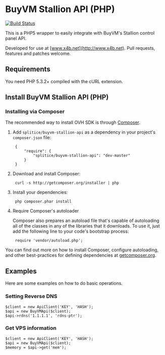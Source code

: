 BuyVM Stallion API (PHP)
========================

[![Build Status](https://travis-ci.org/splitice/buyvm-stallion-api.svg?branch=master)](https://travis-ci.org/splitice/buyvm-stallion-api)

This is a PHP5 wrapper to easily integrate  with BuyVM's Stallion control panel API.

Developed for use at [www.x4b.net](http://www.x4b.net). Pull requests, features and patches welcome.

## Requirements
You need PHP 5.3.2+ compiled with the cURL extension.

## Install BuyVM Stallion API (PHP)
### Installing via Composer

The recommended way to install OVH SDK is through [Composer](http://getcomposer.org).

1. Add ``splitice/buyvm-stallion-api`` as a dependency in your project's ``composer.json`` file:

        {
            "require": {
                "splitice/buyvm-stallion-api": "dev-master"
            }
        }

2. Download and install Composer:

        curl -s http://getcomposer.org/installer | php

3. Install your dependencies:

        php composer.phar install

4. Require Composer's autoloader

    Composer also prepares an autoload file that's capable of autoloading all of the classes in any of the libraries that it downloads. To use it, just add the following line to your code's bootstrap process:

        require 'vendor/autoload.php';

You can find out more on how to install Composer, configure autoloading, and other best-practices for defining dependencies at [getcomposer.org](http://getcomposer.org).

## Examples

Here are some examples on how to do basic operations.

### Setting Reverse DNS
```
$client = new ApiClient('KEY', 'HASH');
$api = new BuyVMApi($client);
$api->rdns('1.1.1.1', 'rdns-ptr');
```

### Get VPS information
```
$client = new ApiClient('KEY', 'HASH');
$api = new BuyVMApi($client);
$memory = $api->get('mem');
```
